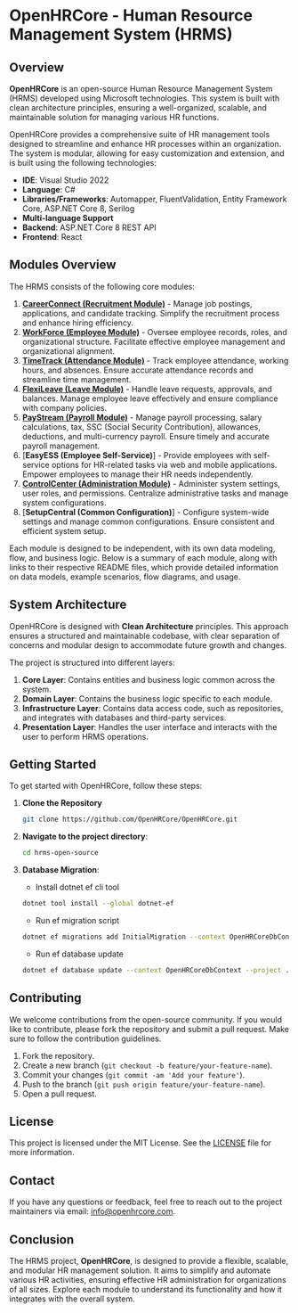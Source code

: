 # OpenHRCore - Human Resource Management System (HRMS)

## Overview

**OpenHRCore** is an open-source Human Resource Management System (HRMS) developed using Microsoft technologies. This system is built with clean architecture principles, ensuring a well-organized, scalable, and maintainable solution for managing various HR functions.

OpenHRCore provides a comprehensive suite of HR management tools designed to streamline and enhance HR processes within an organization. The system is modular, allowing for easy customization and extension, and is built using the following technologies:

- **IDE**: Visual Studio 2022
- **Language**: C#
- **Libraries/Frameworks**: Automapper, FluentValidation, Entity Framework Core, ASP.NET Core 8, Serilog
- **Multi-language Support**
- **Backend**: ASP.NET Core 8 REST API
- **Frontend**: React

## Modules Overview

The HRMS consists of the following core modules:

1. [**CareerConnect (Recruitment Module)**](./src/OpenHRCore.Domain/CareerConnect) - Manage job postings, applications, and candidate tracking. Simplify the recruitment process and enhance hiring efficiency.
2. [**WorkForce (Employee Module)**](./src/OpenHRCore.Domain/Workforce) - Oversee employee records, roles, and organizational structure. Facilitate effective employee management and organizational alignment.
3. [**TimeTrack (Attendance Module)**](./src/OpenHRCore.Domain/TimeTrack) - Track employee attendance, working hours, and absences. Ensure accurate attendance records and streamline time management.
4. [**FlexiLeave (Leave Module)**](./src/OpenHRCore.Domain/FlexiLeave) - Handle leave requests, approvals, and balances. Manage employee leave effectively and ensure compliance with company policies.
5. [**PayStream (Payroll Module)**](./src/OpenHRCore.Domain/PayStream) - Manage payroll processing, salary calculations, tax, SSC (Social Security Contribution), allowances, deductions, and multi-currency payroll. Ensure timely and accurate payroll management.
6. [**EasyESS (Employee Self-Service)**] - Provide employees with self-service options for HR-related tasks via web and mobile applications. Empower employees to manage their HR needs independently.
7. [**ControlCenter (Administration Module)**](./src/OpenHRCore.Domain/ControlCenter) - Administer system settings, user roles, and permissions. Centralize administrative tasks and manage system configurations.
8. [**SetupCentral (Common Configuration)**] - Configure system-wide settings and manage common configurations. Ensure consistent and efficient system setup.

Each module is designed to be independent, with its own data modeling, flow, and business logic. Below is a summary of each module, along with links to their respective README files, which provide detailed information on data models, example scenarios, flow diagrams, and usage.

## System Architecture

OpenHRCore is designed with **Clean Architecture** principles. This approach ensures a structured and maintainable codebase, with clear separation of concerns and modular design to accommodate future growth and changes.

The project is structured into different layers:

1. **Core Layer**: Contains entities and business logic common across the system.
2. **Domain Layer**: Contains the business logic specific to each module.
3. **Infrastructure Layer**: Contains data access code, such as repositories, and integrates with databases and third-party services.
4. **Presentation Layer**: Handles the user interface and interacts with the user to perform HRMS operations.

## Getting Started

To get started with OpenHRCore, follow these steps:

1. **Clone the Repository**
   ```sh
   git clone https://github.com/OpenHRCore/OpenHRCore.git
   ```

2. **Navigate to the project directory**:
   ```sh
   cd hrms-open-source
   ```

3. **Database Migration**:
   - Install dotnet ef cli tool
   ```sh
   dotnet tool install --global dotnet-ef
   ```
   - Run ef migration script
   ```sh
   dotnet ef migrations add InitialMigration --context OpenHRCoreDbContext --project .\OpenHRCore.Infrastructure\OpenHRCore.Infrastructure.csproj --startup-project .\OpenHRCore.API\OpenHRCore.API.csproj
   ```
   - Run ef database update
   ```sh
   dotnet ef database update --context OpenHRCoreDbContext --project .\OpenHRCore.Infrastructure\OpenHRCore.Infrastructure.csproj --startup-project .\OpenHRCore.API\OpenHRCore.API.csproj
   ```

## Contributing

We welcome contributions from the open-source community. If you would like to contribute, please fork the repository and submit a pull request. Make sure to follow the contribution guidelines.

1. Fork the repository.
2. Create a new branch (`git checkout -b feature/your-feature-name`).
3. Commit your changes (`git commit -am 'Add your feature'`).
4. Push to the branch (`git push origin feature/your-feature-name`).
5. Open a pull request.

## License

This project is licensed under the MIT License. See the [LICENSE](./LICENSE) file for more information.

## Contact

If you have any questions or feedback, feel free to reach out to the project maintainers via email: [info@openhrcore.com](mailto:info@openhrcore.com).

## Conclusion

The HRMS project, **OpenHRCore**, is designed to provide a flexible, scalable, and modular HR management solution. It aims to simplify and automate various HR activities, ensuring effective HR administration for organizations of all sizes. Explore each module to understand its functionality and how it integrates with the overall system.

